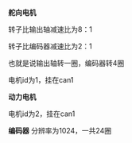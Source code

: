 **舵向电机**

转子比输出轴减速比为8：1

转子比编码器减速比为2：1



也就是说输出轴转一圈，编码器转4圈



电机id为1，挂在can1

**动力电机**





电机id为2，挂在can1

**编码器**
分辨率为1024，一共24圈



